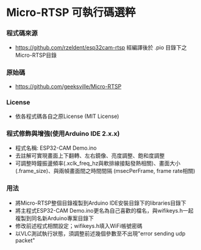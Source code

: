 # Micro-RTSP 可執行碼選粹

### 程式碼來源
- https://github.com/rzeldent/esp32cam-rtsp 經編譯後於 .pio 目錄下之Micro-RTSP目錄

### 原始碼
- https://github.com/geeksville/Micro-RTSP

### License
- 依各程式碼各自之原License (MIT License)

### 程式修飾與增強(使用Arduino IDE 2.x.x)
- 程式名稱: ESP32-CAM Demo.ino
- 去註解可實現畫面上下翻轉、左右鏡像、亮度調整、飽和度調整
- 可調整時鐘振盪頻率(.xclk_freq_hz與軟排線接點發熱相關)、畫面大小(.frame_size)、與兩幀畫面間之時間間隔
    (msecPerFrame, frame rate相關)

### 用法
- 將Micro-RTSP整個目錄複製到Arduino IDE安裝目錄下的libraries目錄下
- 將主程式ESP32-CAM Demo.ino更名為自己喜歡的檔名，與wifikeys.h一起複製到同名新Arduino專案目錄下
- 修改前述程式相關設定；wifikeys.h填入WiFi帳號密碼
- 以VLC測試執行狀態，須調整前述幾個參數至不出現"error sending udp packet"
